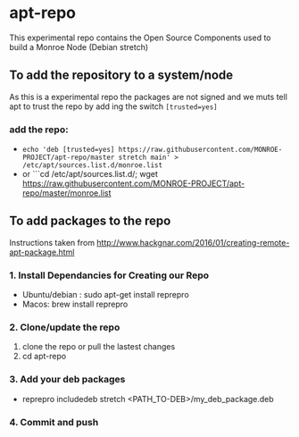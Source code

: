 # apt-repo
This experimental repo contains the Open Source Components used to build a Monroe Node (Debian stretch)

## To add the repository to a system/node 
As this is a experimental repo the packages are not signed and we muts tell apt to trust the repo by add ing the switch ```[trusted=yes]```

### add the repo:
* ```echo 'deb [trusted=yes] https://raw.githubusercontent.com/MONROE-PROJECT/apt-repo/master stretch main' > /etc/apt/sources.list.d/monroe.list```
* or ```cd /etc/apt/sources.list.d/; wget https://raw.githubusercontent.com/MONROE-PROJECT/apt-repo/master/monroe.list


## To add packages to the repo 
Instructions taken from http://www.hackgnar.com/2016/01/creating-remote-apt-package.html

### 1. Install Dependancies for Creating our Repo
* Ubuntu/debian : sudo apt-get install reprepro
* Macos: brew install reprepro

### 2. Clone/update the repo 
1. clone the repo or pull the lastest changes
2. cd apt-repo

### 3. Add your deb packages
* reprepro includedeb stretch <PATH_TO-DEB>/my_deb_package.deb

### 4. Commit and push 
